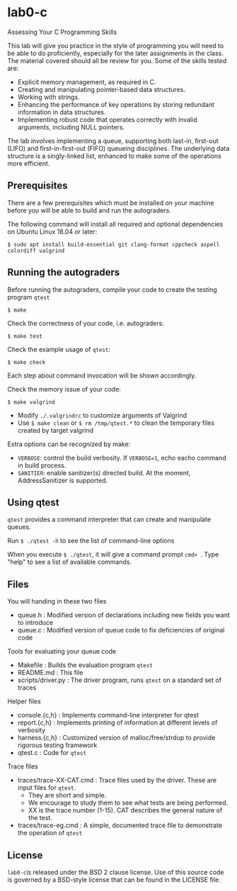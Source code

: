 # lab0-c
Assessing Your C Programming Skills

This lab will give you practice in the style of programming you will need to be able to do proficiently,
especially for the later assignments in the class. The material covered should all be review for you. Some
of the skills tested are:
* Explicit memory management, as required in C.
* Creating and manipulating pointer-based data structures.
* Working with strings.
* Enhancing the performance of key operations by storing redundant information in data structures.
* Implementing robust code that operates correctly with invalid arguments, including NULL pointers.

The lab involves implementing a queue, supporting both last-in, first-out (LIFO) and first-in-first-out (FIFO)
queueing disciplines. The underlying data structure is a singly-linked list, enhanced to make some of the
operations more efficient.

## Prerequisites

There are a few prerequisites which must be installed on your machine before you will
be able to build and run the autograders.

The following command will install all required and optional dependencies on Ubuntu
Linux 18.04 or later:
```shell
$ sudo apt install build-essential git clang-format cppcheck aspell colordiff valgrind
```

## Running the autograders

Before running the autograders, compile your code to create the testing program `qtest`
```shell
$ make
```

Check the correctness of your code, i.e. autograders:
```shell
$ make test
```

Check the example usage of `qtest`:
```shell
$ make check
```
Each step about command invocation will be shown accordingly.

Check the memory issue of your code:
```shell
$ make valgrind
```

* Modify `./.valgrindrc` to customize arguments of Valgrind
* Use `$ make clean` or `$ rm /tmp/qtest.*` to clean the temporary files created by target valgrind

Extra options can be recognized by make:
* `VERBOSE`: control the build verbosity. If `VERBOSE=1`, echo eacho command in build process.
* `SANITIER`: enable sanitizer(s) directed build. At the moment, AddressSanitizer is supported.

## Using qtest

`qtest` provides a command interpreter that can create and manipulate queues.

Run `$ ./qtest -h` to see the list of command-line options

When you execute `$ ./qtest`, it will give a command prompt `cmd> `.  Type
"help" to see a list of available commands.

## Files

You will handing in these two files
* queue.h : Modified version of declarations including new fields you want to introduce
* queue.c : Modified version of queue code to fix deficiencies of original code

Tools for evaluating your queue code
* Makefile : Builds the evaluation program `qtest`
* README.md : This file
* scripts/driver.py : The driver program, runs `qtest` on a standard set of traces

Helper files
* console.{c,h} : Implements command-line interpreter for qtest
* report.{c,h} : Implements printing of information at different levels of verbosity
* harness.{c,h} : Customized version of malloc/free/strdup to provide rigorous testing framework
* qtest.c : Code for `qtest`

Trace files
* traces/trace-XX-CAT.cmd : Trace files used by the driver.  These are input files for `qtest`.
  * They are short and simple.
  * We encourage to study them to see what tests are being performed.
  * XX is the trace number (1-15).  CAT describes the general nature of the test.
* traces/trace-eg.cmd : A simple, documented trace file to demonstrate the operation of `qtest`

## License

`lab0-c`is released under the BSD 2 clause license. Use of this source code is governed by
a BSD-style license that can be found in the LICENSE file.
